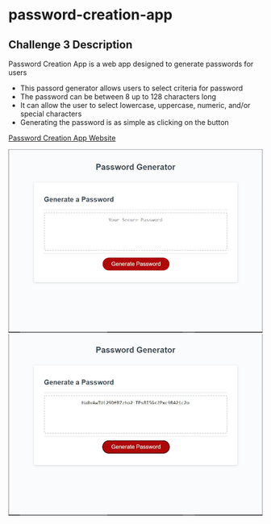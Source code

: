 # password-creation-app #
## Challenge 3 Description ##

Password Creation App is a web app designed to generate passwords for users

* This passord generator allows users to select criteria for password
* The password can be between 8 up to 128 characters long
* It can allow the user to select lowercase, uppercase, numeric, and/or special characters
* Generating the password is as simple as clicking on the button

[Password Creation App Website](password-creation-app.netlify.app)

![screenshot one](/assets/images/pca-1.jpg "Before pushing the button") 
![screenshot two](/assets/images/pca-2.jpg "After password generation example")
